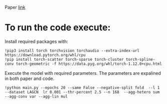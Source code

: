 Paper [link](https://reader.elsevier.com/reader/sd/pii/S2352914823000199?token=AF4200E63E4ADA7EE7FEA730115210DE8470852AD080E0EF4BA27F61A083CEA9642FC20D6901D1C0C7729C9EA9BFF366&originRegion=eu-west-1&originCreation=20230205115038)


# To run the code execute:
Install required packages with:
```
!pip3 install torch torchvision torchaudio --extra-index-url https://download.pytorch.org/whl/cpu
!pip install torch-scatter torch-sparse torch-cluster torch-spline-conv torch-geometric -f https://data.pyg.org/whl/torch-1.12.0+cpu.html
```

Execute the model with required parameters. The parameters are expalined in both paper and code.

```
!python main.py --epochs 20 --same False --negative-split fold  --l 1 --dataset LAGCN  lr 0.001 --thr-percent 2.5 --n 168  --agg-hetero sum --agg-conv var --agg-lin mul
```


